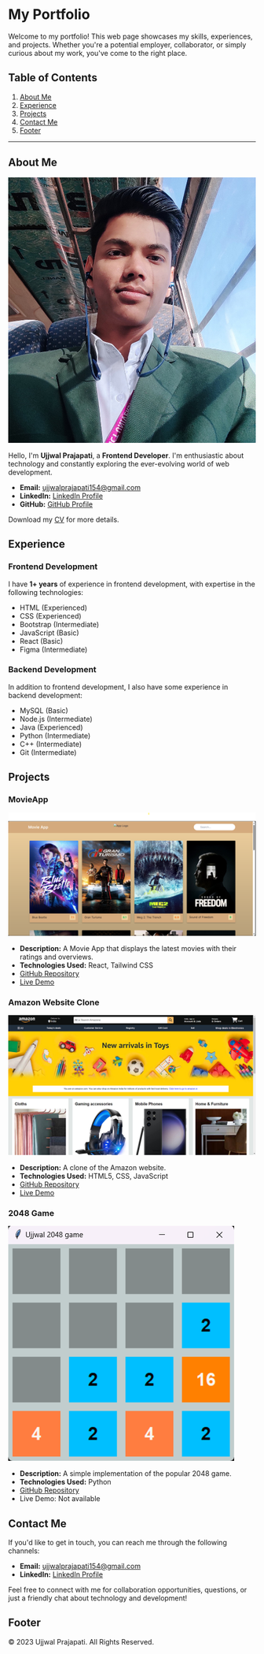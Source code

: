 # My Portfolio

Welcome to my portfolio! This web page showcases my skills, experiences, and projects. Whether you're a potential employer, collaborator, or simply curious about my work, you've come to the right place.

## Table of Contents

1. [About Me](#about-me)
2. [Experience](#experience)
3. [Projects](#projects)
4. [Contact Me](#contact-me)
5. [Footer](#footer)

---

## About Me

![Ujjwal Prajapati](./assets/profile-pic.jpg)

Hello, I'm **Ujjwal Prajapati**, a **Frontend Developer**. I'm enthusiastic about technology and constantly exploring the ever-evolving world of web development.

- **Email:** [ujjwalprajapati154@gmail.com](mailto:ujjwalprajapati154@gmail.com)
- **LinkedIn:** [LinkedIn Profile](www.linkedin.com/in/ujjwal-prajapati-7508b7265)
- **GitHub:** [GitHub Profile](https://github.com/)

Download my [CV](./assets/resume-example.pdf) for more details.

## Experience

### Frontend Development

I have **1+ years** of experience in frontend development, with expertise in the following technologies:

- HTML (Experienced)
- CSS (Experienced)
- Bootstrap (Intermediate)
- JavaScript (Basic)
- React (Basic)
- Figma (Intermediate)

### Backend Development

In addition to frontend development, I also have some experience in backend development:

- MySQL (Basic)
- Node.js (Intermediate)
- Java (Experienced)
- Python (Intermediate)
- C++ (Intermediate)
- Git (Intermediate)

## Projects

### MovieApp

![MovieApp](./assets/project-1.png)

- **Description:** A Movie App that displays the latest movies with their ratings and overviews.
- **Technologies Used:** React, Tailwind CSS
- [GitHub Repository](https://github.com/Ujjwalprajapati16/MovieApp/tree/main/my-app)
- [Live Demo](https://github.com/Ujjwalprajapati16/MovieApp/tree/main/my-app)

### Amazon Website Clone

![Amazon Clone](./assets/project-2.png)

- **Description:** A clone of the Amazon website.
- **Technologies Used:** HTML5, CSS, JavaScript
- [GitHub Repository](https://github.com/Ujjwalprajapati16/amazon.github.io)
- [Live Demo](https://ujjwalprajapati16.github.io/amazon.github.io/)

### 2048 Game

![2048 Game](./assets/project-3.png)

- **Description:** A simple implementation of the popular 2048 game.
- **Technologies Used:** Python
- [GitHub Repository](https://github.com/Ujjwalprajapati16/2048)
- Live Demo: Not available

## Contact Me

If you'd like to get in touch, you can reach me through the following channels:

- **Email:** [ujjwalprajapati154@gmail.com](mailto:ujjwalprajapati154@gmail.com)
- **LinkedIn:** [LinkedIn Profile](www.linkedin.com/in/ujjwal-prajapati-7508b7265)

Feel free to connect with me for collaboration opportunities, questions, or just a friendly chat about technology and development!

## Footer

© 2023 Ujjwal Prajapati. All Rights Reserved.
